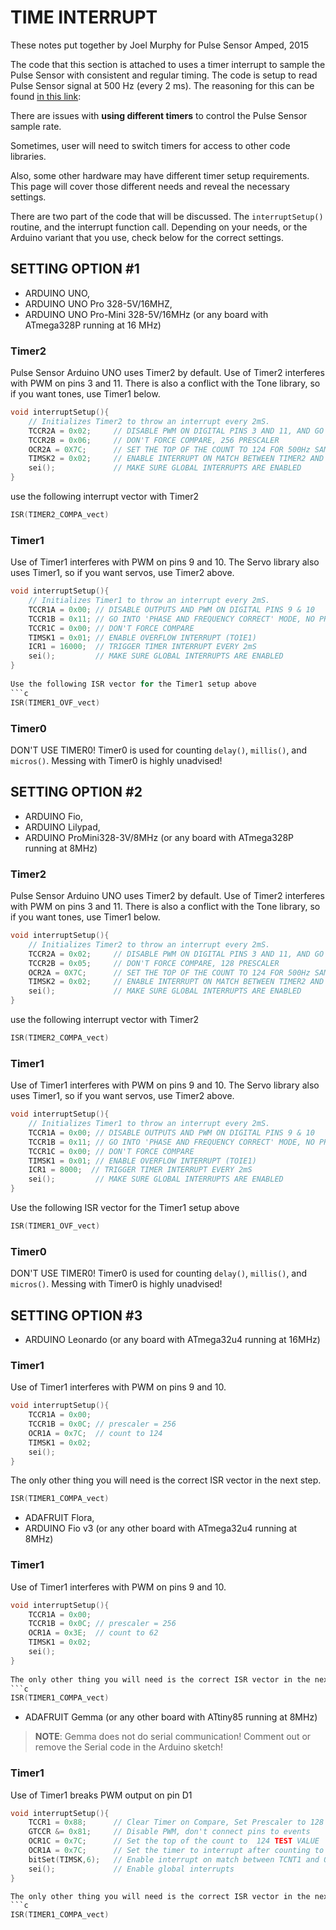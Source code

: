 # TIME INTERRUPT

These notes put together by Joel Murphy for Pulse Sensor Amped, 2015

The code that this section is attached to uses a timer interrupt to sample the Pulse Sensor with consistent and regular timing. The code is setup to read Pulse Sensor signal at 500 Hz (every 2 ms). The reasoning for this can be found [in this link](http://pulsesensor.com/pages/pulse-sensor-amped-arduino-v1dot1]):

There are issues with __using different timers__ to control the Pulse Sensor sample rate. 

Sometimes, user will need to switch timers for access to other code libraries.

Also, some other hardware may have different timer setup requirements. This page will cover those different needs and reveal the necessary settings. 

There are two part of the code that will be discussed. The `interruptSetup()` routine, and the interrupt function call. Depending on your needs, or the Arduino variant that you use, check below for the correct settings.


## SETTING OPTION #1  
- ARDUINO UNO, 
- ARDUINO UNO Pro 328-5V/16MHZ, 
- ARDUINO UNO Pro-Mini 328-5V/16MHz  (or any board with ATmega328P running at 16 MHz)
  
### Timer2
Pulse Sensor Arduino UNO uses Timer2 by default.
Use of Timer2 interferes with PWM on pins 3 and 11.
There is also a conflict with the Tone library, so if you want tones, use Timer1 below.

```c    
void interruptSetup(){     
	// Initializes Timer2 to throw an interrupt every 2mS.
	TCCR2A = 0x02;     // DISABLE PWM ON DIGITAL PINS 3 AND 11, AND GO INTO CTC MODE
	TCCR2B = 0x06;     // DON'T FORCE COMPARE, 256 PRESCALER 
	OCR2A = 0X7C;      // SET THE TOP OF THE COUNT TO 124 FOR 500Hz SAMPLE RATE
	TIMSK2 = 0x02;     // ENABLE INTERRUPT ON MATCH BETWEEN TIMER2 AND OCR2A
    sei();             // MAKE SURE GLOBAL INTERRUPTS ARE ENABLED      
} 
```   

use the following interrupt vector with Timer2
```c    
ISR(TIMER2_COMPA_vect)
```   

### Timer1
Use of Timer1 interferes with PWM on pins 9 and 10.
The Servo library also uses Timer1, so if you want servos, use Timer2 above.
```c
void interruptSetup(){     
	// Initializes Timer1 to throw an interrupt every 2mS.
	TCCR1A = 0x00; // DISABLE OUTPUTS AND PWM ON DIGITAL PINS 9 & 10
	TCCR1B = 0x11; // GO INTO 'PHASE AND FREQUENCY CORRECT' MODE, NO PRESCALER
	TCCR1C = 0x00; // DON'T FORCE COMPARE
	TIMSK1 = 0x01; // ENABLE OVERFLOW INTERRUPT (TOIE1)
	ICR1 = 16000;  // TRIGGER TIMER INTERRUPT EVERY 2mS  
	sei();         // MAKE SURE GLOBAL INTERRUPTS ARE ENABLED     
} 
      
Use the following ISR vector for the Timer1 setup above
```c    
ISR(TIMER1_OVF_vect)
```
      
### Timer0
 
DON'T USE TIMER0! Timer0 is used for counting `delay()`, `millis()`, and `micros()`. 
Messing with Timer0 is highly unadvised!
  

## SETTING OPTION #2 
- ARDUINO Fio, 
- ARDUINO Lilypad, 
- ARDUINO ProMini328-3V/8MHz (or any board with ATmega328P running at 8MHz)
  
### Timer2
Pulse Sensor Arduino UNO uses Timer2 by default.
Use of Timer2 interferes with PWM on pins 3 and 11.
There is also a conflict with the Tone library, so if you want tones, use Timer1 below.

```c    
void interruptSetup(){     
	// Initializes Timer2 to throw an interrupt every 2mS.
	TCCR2A = 0x02;     // DISABLE PWM ON DIGITAL PINS 3 AND 11, AND GO INTO CTC MODE
	TCCR2B = 0x05;     // DON'T FORCE COMPARE, 128 PRESCALER 
	OCR2A = 0X7C;      // SET THE TOP OF THE COUNT TO 124 FOR 500Hz SAMPLE RATE
	TIMSK2 = 0x02;     // ENABLE INTERRUPT ON MATCH BETWEEN TIMER2 AND OCR2A
	sei();             // MAKE SURE GLOBAL INTERRUPTS ARE ENABLED      
} 
```

use the following interrupt vector with Timer2
```c    
ISR(TIMER2_COMPA_vect)
```
      
### Timer1
Use of Timer1 interferes with PWM on pins 9 and 10.
The Servo library also uses Timer1, so if you want servos, use Timer2 above.
```c    
void interruptSetup(){     
	// Initializes Timer1 to throw an interrupt every 2mS.
	TCCR1A = 0x00; // DISABLE OUTPUTS AND PWM ON DIGITAL PINS 9 & 10
	TCCR1B = 0x11; // GO INTO 'PHASE AND FREQUENCY CORRECT' MODE, NO PRESCALER
	TCCR1C = 0x00; // DON'T FORCE COMPARE
	TIMSK1 = 0x01; // ENABLE OVERFLOW INTERRUPT (TOIE1)
	ICR1 = 8000;  // TRIGGER TIMER INTERRUPT EVERY 2mS  
	sei();         // MAKE SURE GLOBAL INTERRUPTS ARE ENABLED     
} 
```      

Use the following ISR vector for the Timer1 setup above
```c    
ISR(TIMER1_OVF_vect)
```
      
### Timer0
DON'T USE TIMER0! Timer0 is used for counting `delay()`, `millis()`, and `micros()`.
Messing with Timer0 is highly unadvised!
  
  
## SETTING OPTION #3
- ARDUINO Leonardo (or any board with ATmega32u4 running at 16MHz) 
  
### Timer1
Use of Timer1 interferes with PWM on pins 9 and 10.
```c    
void interruptSetup(){
	TCCR1A = 0x00;
	TCCR1B = 0x0C; // prescaler = 256
	OCR1A = 0x7C;  // count to 124  
	TIMSK1 = 0x02; 
	sei();
}
```

The only other thing you will need is the correct ISR vector in the next step.
```c       
ISR(TIMER1_COMPA_vect)
```  

- ADAFRUIT Flora, 
- ARDUINO Fio v3 (or any other board with ATmega32u4 running at 8MHz)
  
### Timer1
Use of Timer1 interferes with PWM on pins 9 and 10.
```c
void interruptSetup(){
	TCCR1A = 0x00;
	TCCR1B = 0x0C; // prescaler = 256
	OCR1A = 0x3E;  // count to 62
	TIMSK1 = 0x02; 
	sei();
}
 
The only other thing you will need is the correct ISR vector in the next step.
```c       
ISR(TIMER1_COMPA_vect)
```

- ADAFRUIT Gemma (or any other board with ATtiny85 running at 8MHz)
  
> __NOTE__: Gemma does not do serial communication! Comment out or remove the Serial code in the Arduino sketch!
  
### Timer1
Use of Timer1 breaks PWM output on pin D1
```c    
void interruptSetup(){     
	TCCR1 = 0x88;      // Clear Timer on Compare, Set Prescaler to 128 TEST VALUE
	GTCCR &= 0x81;     // Disable PWM, don't connect pins to events
	OCR1C = 0x7C;      // Set the top of the count to  124 TEST VALUE
	OCR1A = 0x7C;      // Set the timer to interrupt after counting to TEST VALUE
	bitSet(TIMSK,6);   // Enable interrupt on match between TCNT1 and OCR1A
	sei();             // Enable global interrupts     
} 

The only other thing you will need is the correct ISR vector in the next step.
```c
ISR(TIMER1_COMPA_vect)
```

